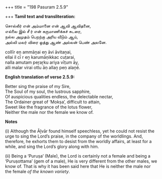 +++
title = "198 Pasuram 2.5.9"

+++
**Tamil text and transliteration:**

சொல்லீர் என் அம்மானை என் ஆவி ஆவிதனை,  
எல்லை இல் சீ ர் என் கருமாணிக்கச் சுடரை,  
நல்ல அமுதம் பெறற்கு அரிய வீடும் ஆய்,  
அல்லி மலர் விரை ஒத்து ஆண் அல்லன் பெண் அலனே.

collīr eṉ ammāṉai eṉ āvi āvitaṉai,  
ellai il cī r eṉ karumāṇikkac cuṭarai,  
nalla amutam peṟaṟku ariya vīṭum āy,  
alli malar virai ottu āṇ allaṉ peṇ alaṉē.

**English translation of verse 2.5.9:**

Better sing the praise of my Sire,  
The Soul of my soul, the lustrous sapphire,  
Of auspicious qualities endless, the delectable nectar,  
The Ordainer great of ‘Mokṣa’, difficult to attain,  
Sweet like the fragrance of the lotus flower,  
Neither the male nor the female we know of.

**Notes**

\(i\) Although the Āḻvār found himself speechless, yet he could not resist the urge to sing the Lord’s praise, in the company of the worldlings. And, therefore, he exhorts them to desist from the worldly affairs, at least for a while, and sing the Lord’s glory along with him.

\(ii\) Being a ‘Puruṣa’ (Male), the Lord is certainly not a female and being a ‘Puruṣottama’ (gem of a male), He is very different from the other males, we know of. That is why it has been said here that He is neither the male nor the female *of the known variety*.


